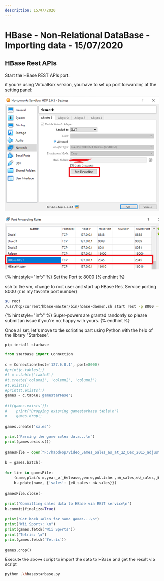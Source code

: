 ```yaml
---
description: 15/07/2020
---
```


# HBase - Non-Relational DataBase - Importing data - 15/07/2020

## HBase Rest APIs

Start the HBase REST APIs port:

if you're using VirtualBox version, you have to set up port forwarding at the setting panel:

![](.gitbook/assets/virtualbox-network-settings.png)

![](.gitbook/assets/virtualbox-network-setting2.png)

{% hint style="info" %}
Set the Port to 8000
{% endhint %}

ssh to the vm, change to root user and start up HBase Rest Service porting 8000 \(it is my favorite port number\)

```bash
su root
/usr/hdp/current/hbase-master/bin/hbase-daemon.sh start rest -p 8000 --infoport 8001
```

{% hint style="info" %}
Super-powers are granted randomly so please submit an issue if you're not happy with yours.
{% endhint %}

Once all set, let's move to the scripting part using Python with the help of the library "Starbase".

```python
pip install starbase
```

```python
from starbase import Connection

c = Connection(host='127.0.0.1', port=8000)
#print(c.tables())
#t = c.table('table3')
#t.create('column1', 'column2', 'column3')
#t.exists()
#print(t.exists())
games = c.table('gamestarbase')

#if(games.exists()):
#    print("Dropping existing gamestarbase table\n")
#    games.drop()

games.create('sales')

print("Parsing the game sales data...\n")
print(games.exists())

gamesFile = open("F:/hapdoop/Video_Games_Sales_as_at_22_Dec_2016_adjusted.tsv", "r")

b = games.batch()

for line in gamesFile:
    (name,platform,year_of_Release,genre,publisher,nA_sales,eU_sales,jP_Sales,other_Sales,global_Sales,critic_Score,critic_Count,user_Score,user_Count,developer,rating) = line.split('\t')
    b.update(name, {'sales': {eU_sales: nA_sales}})

gamesFile.close()

print("Committing sales data to HBase via REST service\n")
b.commit(finalize=True)

print("Get back sales for some games...\n")
print("Wii Sports: \n")
print(games.fetch("Wii Sports"))
print("Tetris: \n")
print(games.fetch("Tetris"))

games.drop()
```

Execute the above script to import the data to HBase and get the result via script

```bash
python .\hbasestarbase.py
```

